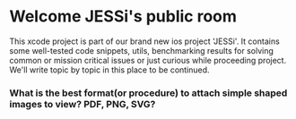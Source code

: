 # Welcome JESSi's public room

This xcode project is part of our brand new ios project 'JESSi'.
It contains some well-tested code snippets, utils, benchmarking results for solving common or mission critical issues or just curious while proceeding project. We'll write topic by topic in this place to be continued.

### What is the best format(or procedure) to attach simple shaped images to view? PDF, PNG, SVG?

